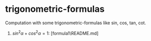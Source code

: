# trigonometric-formulas

Computation with some trigonometric-formulas like sin, cos, tan, cot.


1. $sin^{2}\alpha + cos^{2}\alpha = 1$: [formula1\README.md]

